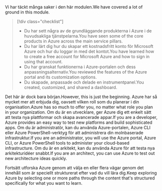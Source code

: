 <span data-ttu-id="4e14a-101">Vi har täckt många saker i den här modulen.</span><span class="sxs-lookup"><span data-stu-id="4e14a-101">We have covered a lot of ground in this module.</span></span> 

> [!div class="checklist"]
> * <span data-ttu-id="4e14a-102">Du har sett några av de grundläggande produkterna i Azure i de huvudsakliga tjänstpelarna.</span><span class="sxs-lookup"><span data-stu-id="4e14a-102">You have seen some of the core products in Azure across the main service pillars.</span></span>
> * <span data-ttu-id="4e14a-103">Du har lärt dig hur du skapar ett kostnadsfritt konto för Microsoft Azure och hur du loggar in med det kontot.</span><span class="sxs-lookup"><span data-stu-id="4e14a-103">You have learned how to create a free account for Microsoft Azure and how to sign in using that account.</span></span> 
> * <span data-ttu-id="4e14a-104">Du har granskat funktionerna i Azure-portalen och dess anpassningsalternativ.</span><span class="sxs-lookup"><span data-stu-id="4e14a-104">You reviewed the features of the Azure portal and its customization options.</span></span> 
> * <span data-ttu-id="4e14a-105">Du skapade, anpassade och delade en instrumentpanel.</span><span class="sxs-lookup"><span data-stu-id="4e14a-105">You created, customized, and shared a dashboard.</span></span>

<span data-ttu-id="4e14a-106">Det här är dock bara början.</span><span class="sxs-lookup"><span data-stu-id="4e14a-106">However, this is just the beginning.</span></span> <span data-ttu-id="4e14a-107">Azure har så mycket mer att erbjuda dig, oavsett vilken roll som du planerar i din organisation.</span><span class="sxs-lookup"><span data-stu-id="4e14a-107">Azure has so much to offer you, no matter what role you plan in your organization.</span></span> <span data-ttu-id="4e14a-108">Om du är en utvecklare, ger Azure dig ett enkelt sätt att testa nya plattformar och skapa avancerade appar.</span><span class="sxs-lookup"><span data-stu-id="4e14a-108">If you are a developer, Azure provides an easy way to test new platforms and build sophisticated apps.</span></span> <span data-ttu-id="4e14a-109">Om du är administratör, kan du använda Azure-portalen, Azure CLI eller Azure PowerShell-verktyg för att administrera din molnbaserade infrastruktur.</span><span class="sxs-lookup"><span data-stu-id="4e14a-109">If you are an administrator, you will use the Azure portal, Azure CLI, or Azure PowerShell tools to administer your cloud-based infrastructure.</span></span> <span data-ttu-id="4e14a-110">Om du är en arkitekt, kan du använda Azure för att testa nya arkitekturidéer snabbt.</span><span class="sxs-lookup"><span data-stu-id="4e14a-110">If you are an architect, you can use Azure to test out new architecture ideas quickly.</span></span>

<span data-ttu-id="4e14a-111">Fortsätt utforska Azure genom att välja en eller flera vägar genom det innehåll som är speciellt strukturerat efter vad du vill lära dig.</span><span class="sxs-lookup"><span data-stu-id="4e14a-111">Keep exploring Azure by selecting one or more paths through the content that's structured specifically for what you want to learn.</span></span>